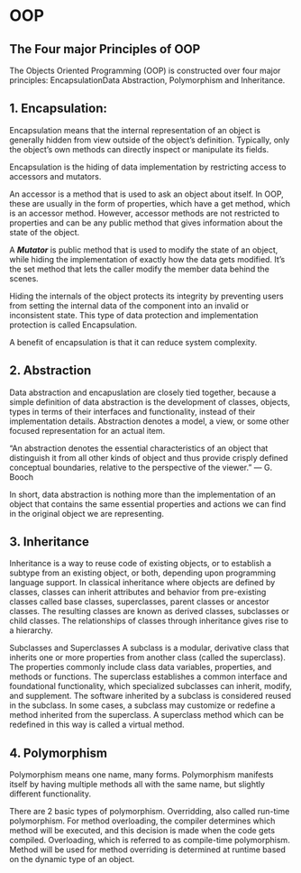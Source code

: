 # OOP


## The Four major Principles of OOP


The Objects Oriented Programming (OOP) is constructed over four major principles:
EncapsulationData Abstraction, Polymorphism and Inheritance.

## 1. Encapsulation:


Encapsulation means that the internal representation of an object is generally hidden from view outside of the object’s definition. Typically, only the object’s own methods can directly inspect or manipulate its fields.

Encapsulation is the hiding of data implementation by restricting access to accessors and mutators.

An accessor is a method that is used to ask an object about itself. In OOP, these are usually in the form of properties, which have a get method, which is an accessor method. However, accessor methods are not restricted to properties and can be any public method that gives information about the state of the object.

A **_Mutator_** is public method that is used to modify the state of an object, while hiding the implementation of exactly how the data gets modified. It’s the set method that lets the caller modify the member data behind the scenes.

Hiding the internals of the object protects its integrity by preventing users from setting the internal data of the component into an invalid or inconsistent state. This type of data protection and implementation protection is called Encapsulation.

A benefit of encapsulation is that it can reduce system complexity.

## 2. Abstraction


Data abstraction and encapuslation are closely tied together, because a simple definition of data abstraction is the development of classes, objects, types in terms of their interfaces and functionality, instead of their implementation details. Abstraction denotes a model, a view, or some other focused representation for an actual item.

“An abstraction denotes the essential characteristics of an object that distinguish it from all other kinds of object and thus provide crisply defined conceptual boundaries, relative to the perspective of the viewer.” — G. Booch

In short, data abstraction is nothing more than the implementation of an object that contains the same essential properties and actions we can find in the original object we are representing.

## 3. Inheritance


Inheritance is a way to reuse code of existing objects, or to establish a subtype from an existing object, or both, depending upon programming language support. In classical inheritance where objects are defined by classes, classes can inherit attributes and behavior from pre-existing classes called base classes, superclasses, parent classes or ancestor classes. The resulting classes are known as derived classes, subclasses or child classes. The relationships of classes through inheritance gives rise to a hierarchy.

Subclasses and Superclasses
A subclass is a modular, derivative class that inherits one or more properties from another class (called the superclass). The properties commonly include class data variables, properties, and methods or functions. The superclass establishes a common interface and foundational functionality, which specialized subclasses can inherit, modify, and supplement. The software inherited by a subclass is considered reused in the subclass.
In some cases, a subclass may customize or redefine a method inherited from the superclass. A superclass method which can be redefined in this way is called a virtual method.

## 4. Polymorphism
Polymorphism means one name, many forms. Polymorphism manifests itself by having multiple methods all with the same name, but slightly different functionality.


There are 2 basic types of polymorphism.
Overridding, also called run-time polymorphism. For method overloading, the compiler determines which method will be executed, and this decision is made when the code gets compiled.
Overloading, which is referred to as compile-time polymorphism. Method will be used for method overriding is determined at runtime based on the dynamic type of an object.
